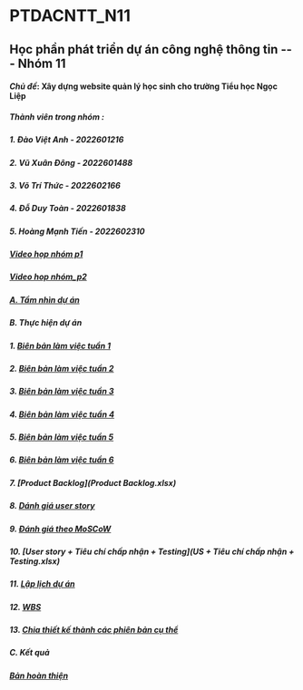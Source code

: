 # PTDACNTT_N11

## Học phần phát triển dự án công nghệ thông tin --- Nhóm 11
#### _Chủ đề_: Xây dựng website quản lý học sinh cho trường Tiểu học Ngọc Liệp  

##### Thành viên trong nhóm :
##### 1. Đào Việt Anh - 2022601216
##### 2. Vũ Xuân Đông - 2022601488
##### 3. Võ Trí Thức - 2022602166
##### 4. Đỗ Duy Toàn - 2022601838
##### 5. Hoàng Mạnh Tiến - 2022602310

##### [Video họp nhóm p1](https://drive.google.com/file/d/16LJuXB-9fvIW2uwUGJwj5T8p3VExNuhd/view?usp=drive_link)
##### [Video hop nhóm_p2](https://drive.google.com/file/d/1n4atNS0ZUN_y3REwjNcP0v01nTLYYFXl/view?usp=drive_link)  

##### [A. Tầm nhìn dự án](https://github.com/xuanndong/PTDACNTT_N11/blob/8f634e32f31b016e7e0bc6741d90275be64de13a/Nh%C3%B3m%2011_PTDACNTT.docx)  

##### B. Thực hiện dự án
#####   1. [Biên bản làm việc tuần 1](https://github.com/xuanndong/PTDACNTT_N11/blob/8de6871066d5f1ce08395f17f674b02b7436b71e/Tu%E1%BA%A7n%201/Bi%C3%AAn%20b%E1%BA%A3n%20h%E1%BB%8Dp%20nh%C3%B3m%20tu%E1%BA%A7n%201.xlsx)
#####   2. [Biên bản làm việc tuần 2](https://github.com/xuanndong/PTDACNTT_N11/blob/8de6871066d5f1ce08395f17f674b02b7436b71e/Tu%E1%BA%A7n%202/Bi%C3%AAn%20b%E1%BA%A3n%20h%E1%BB%8Dp%20nh%C3%B3m%20tu%E1%BA%A7n%202.xlsx)
#####   3. [Biên bản làm việc tuần 3](https://github.com/xuanndong/PTDACNTT_N11/blob/8de6871066d5f1ce08395f17f674b02b7436b71e/Tu%E1%BA%A7n%203/Bi%C3%AAn%20b%E1%BA%A3n%20h%E1%BB%8Dp%20nh%C3%B3m%20tu%E1%BA%A7n%203.xlsx)
#####   4. [Biên bản làm việc tuần 4](https://github.com/xuanndong/PTDACNTT_N11/blob/8de6871066d5f1ce08395f17f674b02b7436b71e/Tu%E1%BA%A7n%204/Bi%C3%AAn%20b%E1%BA%A3n%20h%E1%BB%8Dp%20nh%C3%B3m%20tu%E1%BA%A7n%204.xlsx)
#####   5. [Biên bản làm việc tuần 5](https://github.com/xuanndong/PTDACNTT_N11/blob/8de6871066d5f1ce08395f17f674b02b7436b71e/Tu%E1%BA%A7n%205/Bi%C3%AAn%20b%E1%BA%A3n%20h%E1%BB%8Dp%20nh%C3%B3m%20tu%E1%BA%A7n%205.xlsx)
#####   6. [Biên bản làm việc tuần 6](https://github.com/xuanndong/PTDACNTT_N11/blob/8de6871066d5f1ce08395f17f674b02b7436b71e/Tu%E1%BA%A7n%206/Bi%C3%AAn%20b%E1%BA%A3n%20h%E1%BB%8Dp%20nh%C3%B3m%20tu%E1%BA%A7n%206.xlsx)
#####   7. [Product Backlog](Product Backlog.xlsx)
#####   8. [Dánh giá user story](1_3_DanhGiaUserStory.xlsx)
#####   9. [Đánh giá theo MoSCoW](1_4_MoSCoW.xlsx)
#####   10. [User story + Tiêu chí chấp nhận + Testing](US + Tiêu chí chấp nhận + Testing.xlsx)
#####   11. [Lập lịch dự án](PhanBoCauTruyen.xlsx)
#####   12. [WBS](WBS.xlsx)
#####   13. [Chia thiết kế thành các phiên bản cụ thể](PhanBoCauTruyen.xlsx)

##### C. Kết quả
#####   [Bản hoàn thiện](BTL.docx)

